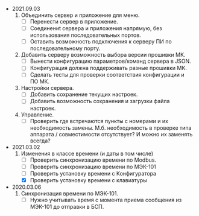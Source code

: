 - 2021.09.03
	1. Объединить сервер и приложение для меню.
		- [ ] Перенести сервер в приложение.
		- [ ] Cоединениt сервера и приложения напрямую, без использования последовательных портов.
		- [ ] Оставить возможность подключения к серверу ПИ по последовательному порту.
	2. Добавить серверу возможность выбора версии прошивки МК.
		- [ ] Вынести конфигурацию параметров/команд сервера в JSON.
		- [ ] Конфигурация должна поддерживать разные прошивки МК.
		- [ ] Сделать тесты для проверки соответствия конфигурации и ПО МК.
	3. Настройки сервера.
		- [ ] Добавить сохранение текущих настроек.
		- [ ] Добавить возможность сохранения и загрузки файла настроек.
	4. Управление.
		- [ ] Проверить где встречаются пункты с номерами и их необходимость замены. 
			М.б. необходимость в проверке типа аппарата / совместимости отсутствует? И можно их заменять всегда?

- 2021.03.02
	1. Изменения в классе времени (и даты в том числе)
		- [ ] Проверить синхронизацию времени по Modbus.
		- [ ] Проверить синхронизацию времени по МЭК-101
		- [ ] Проверить установку времени с Конфигуратора
		- [x] Проверить установку времени с клавиатуры

- 2020.03.06 
	1. Синхронизация времени по МЭК-101.
		- [ ] Нужно учитывать время с момента приема сообщения из МЭК-101 до отправки в БСП.